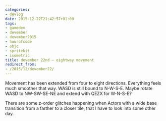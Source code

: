 ```yaml
---
categories:
- devlog
date: 2015-12-22T21:42:57+01:00
tags:
- gamedev
- devember
- devember2015
- hourofcode
- objc
- spritekit
- isometric
title: devember 22nd — eightway movement
redirect_from:
- /2015/12/devember22/
---
```

Movement has been extended from four to eight directions. Everything feels much smoother that way. 
WASD is still bound to N-W-S-E. Maybe rotate WASD to NW-SW-SE-NE and extend with QEZX for W-N-S-E?

There are some z-order glitches happening when Actors with a wide base transition from a farther to a closer tile, that I have to look into some other day.
